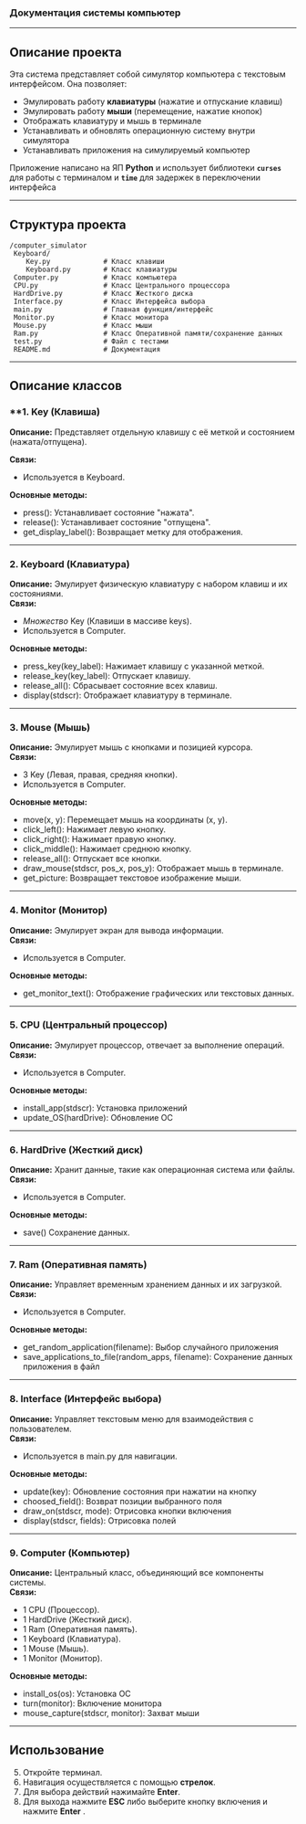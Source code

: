 ### **Документация системы компьютер**

---

## **Описание проекта**

Эта система представляет собой симулятор компьютера с текстовым интерфейсом. Она позволяет:

- Эмулировать работу **клавиатуры** (нажатие и отпускание клавиш)
- Эмулировать работу **мыши** (перемещение, нажатие кнопок)
- Отображать клавиатуру и мышь в терминале
- Устанавливать и обновлять операционную систему внутри симулятора
- Устанавливать приложения на симулируемый компьютер

Приложение написано на ЯП **Python** и использует библиотеки **`curses`** для работы с терминалом и **`time`** для задержек в переключении интерфейса

---

## **Структура проекта**
```
/computer_simulator
 Keyboard/
    Key.py             # Класс клавиши
    Keyboard.py        # Класс клавиатуры
 Computer.py           # Класс компьютера
 CPU.py                # Класс Центрального процессора
 HardDrive.py          # Класс Жесткого диска
 Interface.py          # Класс Интерфейса выбора
 main.py               # Главная функция/интерфейс
 Monitor.py            # Класс монитора
 Mouse.py              # Класс мыши
 Ram.py                # Класс Оперативной памяти/сохранение данных
 test.py               # Файл с тестами 
 README.md             # Документация
```
---

## **Описание классов**

### **1. Key (Клавиша)

 **Описание:** Представляет отдельную клавишу с её меткой и состоянием (нажата/отпущена).

**Связи:**
- Используется в Keyboard.

**Основные методы:**
- press(): Устанавливает состояние "нажата".
- release(): Устанавливает состояние "отпущена".
- get_display_label(): Возвращает метку для отображения.
---

### **2. Keyboard (Клавиатура)**

**Описание:** Эмулирует физическую клавиатуру с набором клавиш и их состояниями.  
**Связи:**
- _Множество_ Key (Клавиши в массиве keys).
- Используется в Computer.
  
**Основные методы:**
- press_key(key_label): Нажимает клавишу с указанной меткой. 
- release_key(key_label): Отпускает клавишу.
- release_all(): Сбрасывает состояние всех клавиш.
- display(stdscr): Отображает клавиатуру в терминале.
---

### **3. Mouse (Мышь)**

**Описание:** Эмулирует мышь с кнопками и позицией курсора.  
**Связи:**
- 3 Key (Левая, правая, средняя кнопки).
- Используется в Computer.
  
**Основные методы:**
- move(x, y): Перемещает мышь на координаты (x, y).
- click_left(): Нажимает левую кнопку.
- click_right(): Нажимает правую кнопку.
- click_middle(): Нажимает среднюю кнопку.
- release_all(): Отпускает все кнопки.
- draw_mouse(stdscr, pos_x, pos_y): Отображает мышь в терминале.
- get_picture: Возвращает текстовое изображение мыши.

---

### **4. Monitor (Монитор)**

**Описание:** Эмулирует экран для вывода информации.  
**Связи:**
- Используется в Computer.
  
**Основные методы:**
- get_monitor_text(): Отображение графических или текстовых данных.

---

### **5. CPU (Центральный процессор)**

**Описание:** Эмулирует процессор, отвечает за выполнение операций.  
**Связи:**
- Используется в Computer.
  
**Основные методы:**
- install_app(stdscr): Установка приложений
- update_OS(hardDrive): Обновление ОС

---

### **6. HardDrive (Жесткий диск)**

**Описание:** Хранит данные, такие как операционная система или файлы.  
**Связи:**
- Используется в Computer.
  
**Основные методы:**
- save() Сохранение данных.

---

### **7. Ram (Оперативная память)**

**Описание:** Управляет временным хранением данных и их загрузкой.  
**Связи:**
- Используется в Computer.
  
**Основные методы:**

- get_random_application(filename):  Выбор случайного приложения
- save_applications_to_file(random_apps, filename): Сохранение данных приложения в файл

---

### **8. Interface (Интерфейс выбора)**

**Описание:** Управляет текстовым меню для взаимодействия с пользователем.  
**Связи:**
- Используется в main.py для навигации.
  
**Основные методы:**
- update(key): Обновление состояния при нажатии на кнопку
- choosed_field(): Возврат позиции выбранного поля
- draw_on(stdscr, mode): Отрисовка кнопки включения
- display(stdscr, fields): Отрисовка полей

---

### **9. Computer (Компьютер)**

**Описание:** Центральный класс, объединяющий все компоненты системы.  
**Связи:**
- 1 CPU (Процессор).
- 1 HardDrive (Жесткий диск).
- 1 Ram (Оперативная память).
- 1 Keyboard (Клавиатура).
- 1 Mouse (Мышь).
- 1 Monitor (Монитор).

**Основные методы:**
- install_os(os): Установка ОС
- turn(monitor): Включение монитора
- mouse_capture(stdscr, monitor): Захват мыши

---

## **Использование**

5. Откройте терминал.
6. Навигация осуществляется с помощью **стрелок**.
7. Для выбора действий нажимайте **Enter**.
8. Для выхода нажмите **ESC** либо выберите кнопку включения и нажмите **Enter** .
